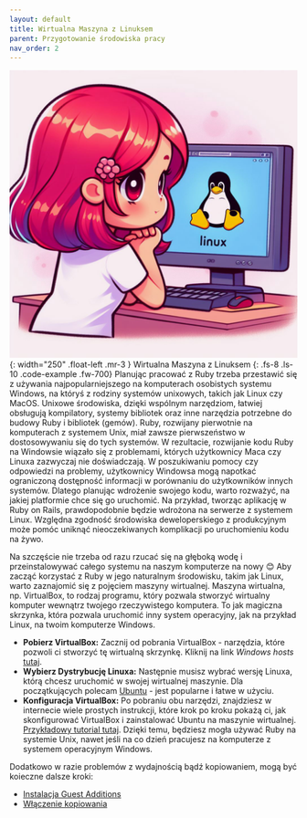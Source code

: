 ```yaml
---
layout: default
title: Wirtualna Maszyna z Linuksem
parent: Przygotowanie środowiska pracy
nav_order: 2
---
```

![](../../images/intros/virtualmachine.jpg){: width="250" .float-left .mr-3 }
Wirtualna Maszyna z Linuksem
{: .fs-8 .ls-10 .code-example .fw-700}
Planując pracować z Ruby trzeba przestawić się z używania najpopularniejszego na komputerach osobistych systemu Windows, na któryś z rodziny systemów unixowych, takich jak Linux czy MacOS. Unixowe środowiska, dzięki wspólnym narzędziom, łatwiej obsługują kompilatory, systemy bibliotek oraz inne narzędzia potrzebne do budowy Ruby i bibliotek (gemów). Ruby, rozwijany pierwotnie na komputerach z systemem Unix, miał zawsze pierwszeństwo w dostosowywaniu się do tych systemów. W rezultacie, rozwijanie kodu Ruby na Windowsie wiązało się z problemami, których użytkownicy Maca czy Linuxa zazwyczaj nie doświadczają. W poszukiwaniu pomocy czy odpowiedzi na problemy, użytkownicy Windowsa mogą napotkać ograniczoną dostępność informacji w porównaniu do użytkowników innych systemów. Dlatego planując wdrożenie swojego kodu, warto rozważyć, na jakiej platformie chce się go uruchomić. Na przykład, tworząc aplikację w Ruby on Rails, prawdopodobnie będzie wdrożona na serwerze z systemem Linux. Względna zgodność środowiska deweloperskiego z produkcyjnym może pomóc uniknąć nieoczekiwanych komplikacji po uruchomieniu kodu na żywo.

Na szczęście nie trzeba od razu rzucać się na głęboką wodę i przeinstalowywać całego systemu na naszym komputerze na nowy 😊 Aby zacząć korzystać z Ruby w jego naturalnym środowisku, takim jak Linux, warto zaznajomić się z pojęciem maszyny wirtualnej. Maszyna wirtualna, np. VirtualBox, to rodzaj programu, który pozwala stworzyć wirtualny komputer wewnątrz twojego rzeczywistego komputera. To jak magiczna skrzynka, która pozwala uruchomić inny system operacyjny, jak na przykład Linux, na twoim komputerze Windows.

- **Pobierz VirtualBox:** Zacznij od pobrania VirtualBox - narzędzia, które pozwoli ci stworzyć tę wirtualną skrzynkę. Kliknij na link _Windows hosts_ [tutaj](https://www.virtualbox.org/wiki/Downloads).
- **Wybierz Dystrybucję Linuxa:** Następnie musisz wybrać wersję Linuxa, którą chcesz uruchomić w swojej wirtualnej maszynie. Dla początkujących polecam [Ubuntu](https://ubuntu.com/download/desktop) - jest popularne i łatwe w użyciu.
- **Konfiguracja VirtualBox:** Po pobraniu obu narzędzi, znajdziesz w internecie wiele prostych instrukcji, które krok po kroku pokażą ci, jak skonfigurować VirtualBox i zainstalować Ubuntu na maszynie wirtualnej. [Przykładowy tutorial tutaj](https://www.howtogeek.com/796988/how-to-install-linux-in-virtualbox/). Dzięki temu, będziesz mogła używać Ruby na systemie Unix, nawet jeśli na co dzień pracujesz na komputerze z systemem operacyjnym Windows.

Dodatkowo w razie problemów z wydajnością bądź kopiowaniem, mogą być koieczne dalsze kroki:
- [Instalacja Guest Additions](https://www.youtube.com/watch?v=zdkl16oAS1k)
- [Włączenie kopiowania](https://codetryout.com/virtualbox-ubuntu-enable-copy-paste/)